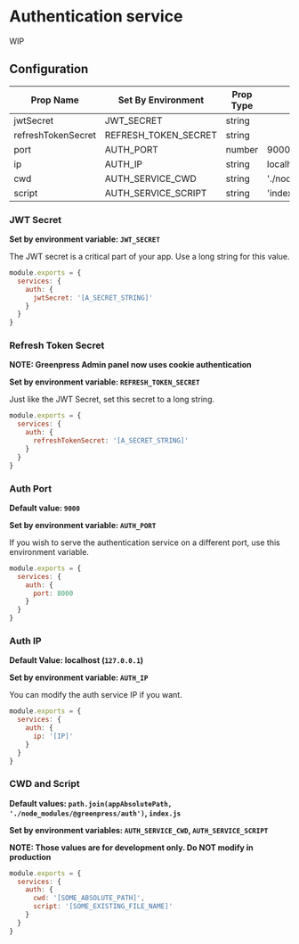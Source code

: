 # Authentication service

WIP

## Configuration

| Prop Name          | Set By Environment   | Prop Type | Default Value                     |
|--------------------|----------------------|-----------|-----------------------------------|
| jwtSecret          | JWT_SECRET           | string    |                                   |
| refreshTokenSecret | REFRESH_TOKEN_SECRET | string    |                                   |
| port               | AUTH_PORT            | number    | 9000                              |
| ip                 | AUTH_IP              | string    | localhost                         |
| cwd                | AUTH_SERVICE_CWD     | string    | './node_modules/@greenpress/auth' |
| script             | AUTH_SERVICE_SCRIPT  | string    | 'index.js'                        |

### JWT Secret

**Set by environment variable: `JWT_SECRET`**

The JWT secret is a critical part of your app. Use a long string for this value.

```js
module.exports = {
  services: {
    auth: {
      jwtSecret: '[A_SECRET_STRING]'
    }
  }
}
```

### Refresh Token Secret

**NOTE: Greenpress Admin panel now uses cookie authentication**

**Set by environment variable: `REFRESH_TOKEN_SECRET`**

Just like the JWT Secret, set this secret to a long string.

```js
module.exports = {
  services: {
    auth: {
      refreshTokenSecret: '[A_SECRET_STRING]'
    }
  }
}
```

### Auth Port

**Default value: `9000`**

**Set by environment variable: `AUTH_PORT`**

If you wish to serve the authentication service on a different port, use this environment variable.


```js
module.exports = {
  services: {
    auth: {
      port: 8000
    }
  }
}
```

### Auth IP

**Default Value: localhost (`127.0.0.1`)**

**Set by environment variable: `AUTH_IP`**

You can modify the auth service IP if you want.

```js
module.exports = {
  services: {
    auth: {
      ip: '[IP]'
    }
  }
}
```

### CWD and Script

**Default values: `path.join(appAbsolutePath, './node_modules/@greenpress/auth')`, `index.js`**

**Set by environment variables: `AUTH_SERVICE_CWD`, `AUTH_SERVICE_SCRIPT`**

**NOTE: Those values are for development only. Do NOT modify in production**

```js
module.exports = {
  services: {
    auth: {
      cwd: '[SOME_ABSOLUTE_PATH]',
      script: '[SOME_EXISTING_FILE_NAME]'
    }
  }
}
```
